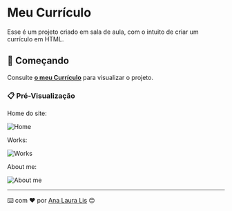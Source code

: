 # Meu Currículo

Esse é um projeto criado em sala de aula, com o intuito de criar um currículo em HTML.

## 🚀 Começando


Consulte **[o meu Currículo](https://analauralisportifolio.tiiny.site/?classId=37e2308e-350a-47a0-9146-9ba0883a9999&assignmentId=9654d039-0239-41f8-af9b-357f7bacc96c&submissionId=964bc114-0390-1dbc-7d6d-53847d56b7c6)** para visualizar o projeto.

### 📋 Pré-Visualização

Home do site:

![Home]()

Works:

![Works](URL_da_Imagem)

About me:

![About me](URL_da_Imagem)


---
⌨️ com ❤️ por [Ana Laura Lis](https://gist.github.com/oliveirazenith) 😊
